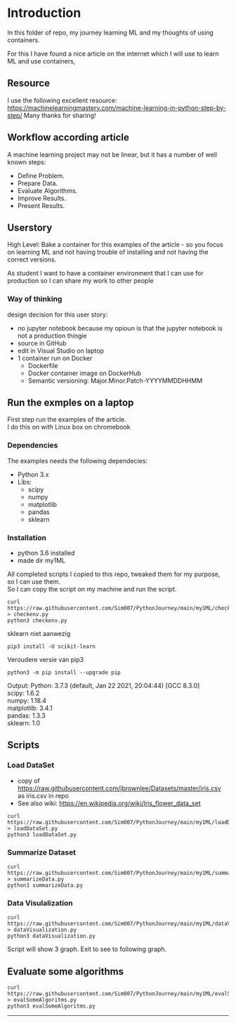 # Introduction
In this folder of repo, my journey learning ML and my thoughts of using containers.  

For this I have found a nice article on the internet which I will use to learn ML and use containers,

## Resource
I use the following excellent resource:  
https://machinelearningmastery.com/machine-learning-in-python-step-by-step/ 
Many thanks for sharing!

## Workflow according article
A machine learning project may not be linear, but it has a number of well known steps:  

- Define Problem.
- Prepare Data.
- Evaluate Algorithms.
- Improve Results.
- Present Results.

## Userstory
High Level: Bake a container for this examples of the article - so you focus on learning ML and not having trouble of installing and not having the correct versions. 

As student I want to have a container environment that I can use for production so I can share my work to other people

### Way of thinking
design decision for this user story:
- no jupyter notebook because my opioun is that the jupyter notebook is not a production thingie
- source in GitHub
- edit in Visual Studio on laptop
- 1 container run on Docker
  - Dockerfile
  - Docker container image on DockerHub
  - Semantic versioning: Major.Minor.Patch-YYYYMMDDHHMM

## Run the exmples on a laptop

First step run the examples of the article.   
I do this on with Linux box on chromebook  

### Dependencies
The examples needs the following dependecies:
- Python 3.x
- Libs:  
  - scipy
  - numpy
  - matplotlib
  - pandas
  - sklearn  

### Installation
- python 3.6 installed
- made dir my1ML

All completed scripts I copied to this repo, tweaked them for my purpose, so I can use them.  
So I can copy the script on my machine and run the script.

```
curl https://raw.githubusercontent.com/Sim007/PythonJourney/main/my1ML/checkenv.py > checkenv.py  
python3 checkenv.py
```
sklearn niet aanwezig
```
pip3 install -U scikit-learn
```
Veroudere versie van pip3
```
python3 -m pip install --upgrade pip
```
Output:
Python: 3.7.3 (default, Jan 22 2021, 20:04:44) 
[GCC 8.3.0]  
scipy: 1.6.2  
numpy: 1.18.4  
matplotlib: 3.4.1  
pandas: 1.3.3  
sklearn: 1.0  

## Scripts

### Load DataSet
- copy of https://raw.githubusercontent.com/jbrownlee/Datasets/master/iris.csv as iris.csv in repo  
- See also wiki: https://en.wikipedia.org/wiki/Iris_flower_data_set   

```
curl https://raw.githubusercontent.com/Sim007/PythonJourney/main/my1ML/loadDataSet.py > loadDataSet.py
python3 loadDataSet.py
```

### Summarize Dataset
```
curl https://raw.githubusercontent.com/Sim007/PythonJourney/main/my1ML/summarizeData.py > summarizeData.py
python3 summarizeData.py
```

### Data Visulalization
```
curl https://raw.githubusercontent.com/Sim007/PythonJourney/main/my1ML/dataVisualization.py > dataVisualization.py
python3 dataVisualization.py
```
Script will show 3 graph. Exit to see to following graph.

## Evaluate some algorithms
```
curl https://raw.githubusercontent.com/Sim007/PythonJourney/main/my1ML/evalSomeAlgoritms.py > evalSomeAlgoritms.py
python3 evalSomeAlgoritms.py
```
---


